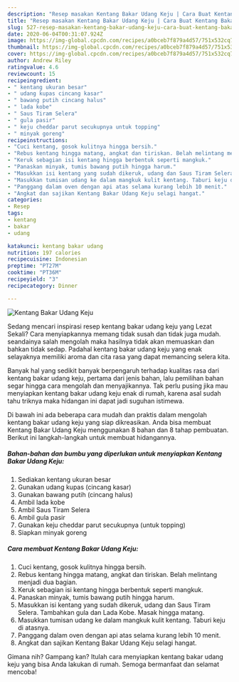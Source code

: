 ```yaml
---
description: "Resep masakan Kentang Bakar Udang Keju | Cara Buat Kentang Bakar Udang Keju Yang Enak dan Simpel"
title: "Resep masakan Kentang Bakar Udang Keju | Cara Buat Kentang Bakar Udang Keju Yang Enak dan Simpel"
slug: 527-resep-masakan-kentang-bakar-udang-keju-cara-buat-kentang-bakar-udang-keju-yang-enak-dan-simpel
date: 2020-06-04T00:31:07.924Z
image: https://img-global.cpcdn.com/recipes/a0bceb7f879a4d57/751x532cq70/kentang-bakar-udang-keju-foto-resep-utama.jpg
thumbnail: https://img-global.cpcdn.com/recipes/a0bceb7f879a4d57/751x532cq70/kentang-bakar-udang-keju-foto-resep-utama.jpg
cover: https://img-global.cpcdn.com/recipes/a0bceb7f879a4d57/751x532cq70/kentang-bakar-udang-keju-foto-resep-utama.jpg
author: Andrew Riley
ratingvalue: 4.6
reviewcount: 15
recipeingredient:
- " kentang ukuran besar"
- " udang kupas cincang kasar"
- " bawang putih cincang halus"
- " lada kobe"
- " Saus Tiram Selera"
- " gula pasir"
- " keju cheddar parut secukupnya untuk topping"
- " minyak goreng"
recipeinstructions:
- "Cuci kentang, gosok kulitnya hingga bersih."
- "Rebus kentang hingga matang, angkat dan tiriskan. Belah melintang menjadi dua bagian."
- "Keruk sebagian isi kentang hingga berbentuk seperti mangkuk."
- "Panaskan minyak, tumis bawang putih hingga harum."
- "Masukkan isi kentang yang sudah dikeruk, udang dan Saus Tiram Selera. Tambahkan gula dan Lada Kobe. Masak hingga matang."
- "Masukkan tumisan udang ke dalam mangkuk kulit kentang. Taburi keju di atasnya."
- "Panggang dalam oven dengan api atas selama kurang lebih 10 menit."
- "Angkat dan sajikan Kentang Bakar Udang Keju selagi hangat."
categories:
- Resep
tags:
- kentang
- bakar
- udang

katakunci: kentang bakar udang 
nutrition: 197 calories
recipecuisine: Indonesian
preptime: "PT27M"
cooktime: "PT36M"
recipeyield: "3"
recipecategory: Dinner

---
```



![Kentang Bakar Udang Keju](https://img-global.cpcdn.com/recipes/a0bceb7f879a4d57/751x532cq70/kentang-bakar-udang-keju-foto-resep-utama.jpg)

Sedang mencari inspirasi resep kentang bakar udang keju yang Lezat Sekali? Cara menyiapkannya memang tidak susah dan tidak juga mudah. seandainya salah mengolah maka hasilnya tidak akan memuaskan dan bahkan tidak sedap. Padahal kentang bakar udang keju yang enak selayaknya memiliki aroma dan cita rasa yang dapat memancing selera kita.



Banyak hal yang sedikit banyak berpengaruh terhadap kualitas rasa dari kentang bakar udang keju, pertama dari jenis bahan, lalu pemilihan bahan segar hingga cara mengolah dan menyajikannya. Tak perlu pusing jika mau menyiapkan kentang bakar udang keju enak di rumah, karena asal sudah tahu triknya maka hidangan ini dapat jadi suguhan istimewa.


Di bawah ini ada beberapa cara mudah dan praktis dalam mengolah kentang bakar udang keju yang siap dikreasikan. Anda bisa membuat Kentang Bakar Udang Keju menggunakan 8 bahan dan 8 tahap pembuatan. Berikut ini langkah-langkah untuk membuat hidangannya.

<!--inarticleads1-->

##### Bahan-bahan dan bumbu yang diperlukan untuk menyiapkan Kentang Bakar Udang Keju:

1. Sediakan  kentang ukuran besar
1. Gunakan  udang kupas (cincang kasar)
1. Gunakan  bawang putih (cincang halus)
1. Ambil  lada kobe
1. Ambil  Saus Tiram Selera
1. Ambil  gula pasir
1. Gunakan  keju cheddar parut secukupnya (untuk topping)
1. Siapkan  minyak goreng




<!--inarticleads2-->

##### Cara membuat Kentang Bakar Udang Keju:

1. Cuci kentang, gosok kulitnya hingga bersih.
1. Rebus kentang hingga matang, angkat dan tiriskan. Belah melintang menjadi dua bagian.
1. Keruk sebagian isi kentang hingga berbentuk seperti mangkuk.
1. Panaskan minyak, tumis bawang putih hingga harum.
1. Masukkan isi kentang yang sudah dikeruk, udang dan Saus Tiram Selera. Tambahkan gula dan Lada Kobe. Masak hingga matang.
1. Masukkan tumisan udang ke dalam mangkuk kulit kentang. Taburi keju di atasnya.
1. Panggang dalam oven dengan api atas selama kurang lebih 10 menit.
1. Angkat dan sajikan Kentang Bakar Udang Keju selagi hangat.




Gimana nih? Gampang kan? Itulah cara menyiapkan kentang bakar udang keju yang bisa Anda lakukan di rumah. Semoga bermanfaat dan selamat mencoba!
